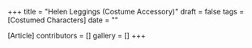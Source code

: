 +++
title = "Helen Leggings (Costume Accessory)"
draft = false
tags = [Costumed Characters]
date = ""

[Article]
contributors = []
gallery = []
+++